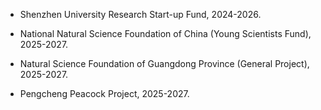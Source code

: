 - Shenzhen University Research Start-up Fund, 2024-2026.

- National Natural Science Foundation of China (Young Scientists Fund), 2025-2027.
 
- Natural Science Foundation of Guangdong Province (General Project), 2025-2027.

- Pengcheng Peacock Project, 2025-2027.
